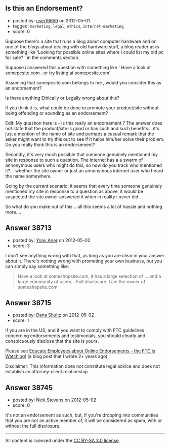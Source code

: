 ## Is this an Endorsement?

- posted by: [user16659](https://stackexchange.com/users/-1/16659-user16659) on 2012-05-01
- tagged: `marketing`, `legal`, `ethics`, `internet-marketing`
- score: 0

Suppose there's a site that runs a blog about computer hardware and on one of the blogs about dealing with old hardware stuff, a blog reader asks something like 'Looking for possible online sites where i could list my old pc for sale?  ' in the comments section.

Suppose i answered this question with something like ' Have a look at  somepcsite.com .  or try listing at somepcsite.com'  

Assuming  that somepcsite.com belongs to me , would you consider this as an endorsement?  

Is there anything Ethically or Legally  wrong about this?  

If you think it is, what could be done to promote your product/site without being offending or sounding as an endorsement?

Edit:  My question here is - Is this really an endorsement ? The answer does not state that the product/site is good or has such and such benefits... it's just a mention of the  name of site and perhaps a casual remark that the asker might want to try this out to see if it helps him/her solve their problem.  Do you really think this is an endorsement?

Secondly, it's very much possible that someone genuinely mentioned my site in response to such a question.  The internet has a  a swarm of annonymous users who might do this, so how do you track who mentioned it?... whether the site owner or just an annonymous internet user who heard the name somewhere. 

Going by the current scenario, it seems that every time someone genuinely mentioned my site in response to a question as above, it would be suspected the site owner answered it when in reality i never did. 

So what do you make out of this .. all this seems a lot of hassle and nothing more....




## Answer 38713

- posted by: [Yoav Aner](https://stackexchange.com/users/-1/17623-yoav-aner) on 2012-05-02
- score: 3

I don't see anything wrong with that, as long as you are clear in your answer about it. There's nothing wrong with promoting your own business, but you can simply say something like: 

> Have a look at someshopsite.com, it has a large selection of ... and a
> large community of users... Full disclosure: I am the owner of
> someshopsite.com


## Answer 38715

- posted by: [Dana Shultz](https://stackexchange.com/users/-1/1841-dana-shultz) on 2012-05-02
- score: 1

<p>If you are in the US, and if you want to comply with FTC guidelines concerning endorsements and testimonials, you should clearly and conspicuously disclose that the site is yours.</p>

<p>Please see <a href="http://danashultz.com/blog/2010/01/19/educate-employees-about-online-endorsements-the-ftc-is-watching/" rel="nofollow">Educate Employees about Online Endorsements – the FTC is Watching!</a> (a blog post that I wrote 2+ years ago).</p>

<p>Disclaimer: This information does not constitute legal advice and does not establish an attorney-client relationship.</p>



## Answer 38745

- posted by: [Nick Stevens](https://stackexchange.com/users/-1/15902-nick-stevens) on 2012-05-02
- score: 0

It's not an endorsement as such, but, if you're dropping into communities that you are not an active member of, it will be considered as spam, with or without the full disclosure.



---

All content is licensed under the [CC BY-SA 3.0 license](https://creativecommons.org/licenses/by-sa/3.0/).
